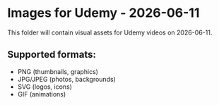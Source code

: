 # Images for Udemy - 2026-06-11

This folder will contain visual assets for Udemy videos on 2026-06-11.

## Supported formats:
- PNG (thumbnails, graphics)
- JPG/JPEG (photos, backgrounds)
- SVG (logos, icons)
- GIF (animations)
